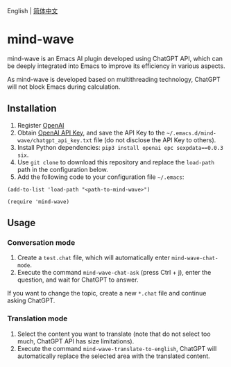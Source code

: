 English | [简体中文](./README.zh-CN.md)

# mind-wave
mind-wave is an Emacs AI plugin developed using ChatGPT API, which can be deeply integrated into Emacs to improve its efficiency in various aspects.

As mind-wave is developed based on multithreading technology, ChatGPT will not block Emacs during calculation.

## Installation
1. Register [OpenAI](https://platform.openai.com)
2. Obtain [OpenAI API Key](https://platform.openai.com/account/api-keys), and save the API Key to the `~/.emacs.d/mind-wave/chatgpt_api_key.txt` file (do not disclose the API Key to others).
3. Install Python dependencies: `pip3 install openai epc sexpdata==0.0.3 six`.
4. Use `git clone` to download this repository and replace the `load-path` path in the configuration below.
5. Add the following code to your configuration file `~/.emacs`:
```elisp
(add-to-list 'load-path "<path-to-mind-wave>")

(require 'mind-wave)
```

## Usage
### Conversation mode
1. Create a `test.chat` file, which will automatically enter `mind-wave-chat-mode`.
2. Execute the command `mind-wave-chat-ask` (press Ctrl + j), enter the question, and wait for ChatGPT to answer.

If you want to change the topic, create a new `*.chat` file and continue asking ChatGPT.

### Translation mode
1. Select the content you want to translate (note that do not select too much, ChatGPT API has size limitations).
2. Execute the command `mind-wave-translate-to-english`, ChatGPT will automatically replace the selected area with the translated content.
